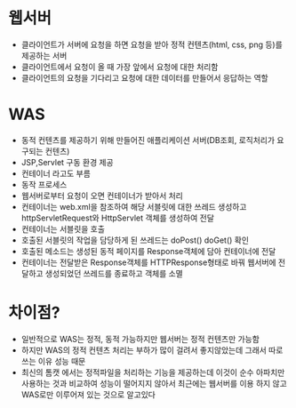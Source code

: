 # 웹서버
 + 클라이언트가 서버에 요청을 하면 요청을 받아 정적 컨텐츠(html, css, png 등)를 제공하는 서버
 + 클라이언트에서 요청이 올 때 가장 앞에서 요청에 대한 처리함
 + 클라이언트의 요청을 기다리고 요청에 대한 데이터를 만들어서 응답하는 역할
# WAS
 + 동적 컨텐츠를 제공하기 위해 만들어진 애플리케이션 서버(DB조회, 로직처리가 요구되는 컨텐츠)
 + JSP,Servlet 구동 환경 제공
 + 컨테이너 라고도 부름
 + 동작 프로세스
  + 웹서버로부터 요청이 오면 컨테이너가 받아서 처리
  + 컨테이너는 web.xml을 참조하여 해당 서블릿에 대한 쓰레드 생성하고 httpServletRequest와 HttpServlet 객체를 생성하여 전달
  + 컨테이너는 서블릿을 호출
  + 호출된 서블릿의 작업을 담당하게 된 쓰레드는 doPost() doGet() 확인
  + 호출된 메소드는 생성된 동적 페이지를 Response객체에 담아 컨테이너에 전달
  + 컨테이너는 전달받은 Response객체를 HTTPResponse형태로 바꿔 웹서버에 전달하고 생성되었던 쓰레드를 종료하고 객체를 소멸
# 차이점?
 + 일반적으로 WAS는 정적, 동적 가능하지만 웹서버는 정적 컨텐츠만 가능함 
 + 하지만 WAS의 정적 컨텐츠 처리는 부하가 많이 걸려서 좋지않았는데 그래서 따로 쓰는 이유 성능 때문
 + 최신의 톰캣 에서는 정적파일을 처리하는 기능을 제공하는데 이것이 순수 아파치만 사용하는 것과 비교하여 성능이 떨어지지 않아서 최근에는 웹서버를 이용
 하지 않고 WAS로만 이루어져 있는 것으로 알고있다
